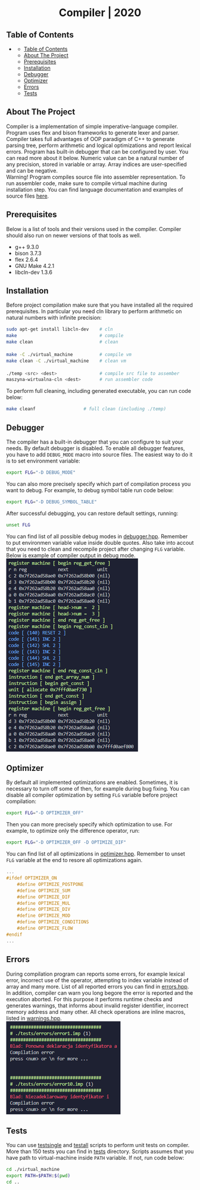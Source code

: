 <center> <h1>Compiler | 2020</h1> </center>

## Table of Contents
- [](#)
  - [Table of Contents](#table-of-contents)
  - [About The Project](#about-the-project)
  - [Prerequisites](#prerequisites)
  - [Installation](#installation)
  - [Debugger](#debugger)
  - [Optimizer](#optimizer)
  - [Errors](#errors)
  - [Tests](#tests)


## About The Project
Compiler is a implementation of simple imperative-language compiler. Program uses flex and bison frameworks to generate lexer and parser. Compiler takes full advantages of OOP paradigm of C++ to generate parsing tree, perform arithmetic and logical optimizations and report lexical errors. Program has built-in debugger that can be configured by user. You can read more about it below. Numeric value can be a natural number of any precision, stored in variable or array. Array indices are user-specified and can be negative.  
Warning! Program compiles source file into assembler representation. To run assembler code, make sure to compile virtual machine during installation step. You can find language documentation and examples of source files [here](/documentation.pdf).

## Prerequisites
Below is a list of tools and their versions used in the compiler. Compiler should also run on newer versions of that tools as well.
* g++ 9.3.0
* bison 3.7.3
* flex 2.6.4
* GNU Make 4.2.1
* libcln-dev 1.3.6


## Installation
Before project compilation make sure that you have installed all the required prerequisites. In particular you need cln library to perform arithmetic on natural numbers with infinite precision:
```sh
sudo apt-get install libcln-dev    # cln
make                               # compile
make clean                         # clean

make -C ./virtual_machine          # compile vm
make clean -C ./virtual_machine    # clean vm

./temp <src> <dest>                # compile src file to assember
maszyna-wirtualna-cln <dest>       # run assembler code
```

To perform full cleaning, including generated executable, you can run code below:
```sh
make cleanf                  # full clean (including ./temp)
```

## Debugger
The compiler has a built-in debugger that you can configure to suit your needs. By default debugger is disabled. To enable all debugger features, you have to add `DEBUG_MODE` macro into source files. The easiest way to do it is to set environment variable:
```sh
export FLG="-D DEBUG_MODE"
```
You can also more precisely specify which part of compilation process you want to debug. For example, to debug symbol table run code below:
```sh
export FLG="-D DEBUG_SYMBOL_TABLE"
```
After successful debugging, you can restore default settings, running:
```sh
unset FLG
```
You can find list of all possible debug modes in [debugger.hpp](/debugger/debugger.hpp).
Remember to put environmen variable value inside double quotes. Also take into accout that you need to clean and recompile project after changing `FLG` variable. Below is example of compiler output in debug mode.  
![Compilator in debug mode](img/debugger.png "Compilator in debug mode")

## Optimizer
By default all implemented optimizations are enabled. Sometimes, it is necessary to turn off some of then, for example during bug fixing. You can disable all compiler optimization by setting `FLG` variable before project compilation:
```sh
export FLG="-D OPTIMIZER_OFF"
```
Then you can more precisely specify which optimization to use.
For example, to optimize only the difference operator, run:
```sh
export FLG="-D OPTIMIZER_OFF -D OPTIMIZE_DIF"
```
You can find list of all optimizations in [optimizer.hpp](/optimizer/optimizer.hpp). Remember to unset `FLG` variable at the end to resore all optimizations again.
```cpp
...
#ifdef OPTIMIZER_ON
    #define OPTIMIZE_POSTPONE
    #define OPTIMIZE_SUM
    #define OPTIMIZE_DIF
    #define OPTIMIZE_MUL
    #define OPTIMIZE_DIV
    #define OPTIMIZE_MOD
    #define OPTIMIZE_CONDITIONS
    #define OPTIMIZE_FLOW
#endif
...
```


## Errors
During compilation program can reports some errors, for example lexical error, incorrect use of the operator, attempting to index variable instead of array and many more.
List of all reported errors you can find in [errors.hpp](/debugger/errors.hpp). In addition, compiler can warn you long begore the error is reported and the execution aborted. For this purpose it performs runtime checks and generates warnings, that informs about invalid register identifier, incorrect memory address and many other. All check operations are inline macros, listed in [warnings.hpp](/debugger/warnings.hpp).  
![Compilator reporting error](img/error.png "Compilator reporting error")

## Tests
You can use [testsingle](/testsingle.sh) and [testall](/testall.sh) scripts to perform unit tests on compiler. More than 150 tests you can find in [tests](/tests) directory.
Scripts assumes that you have path to virtual-machine inside `PATH` variable. If not, run code below:
```sh
cd ./virtual_machine
export PATH=$PATH:$(pwd)
cd ..
```